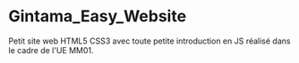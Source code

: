 # Gintama_Easy_Website

Petit site web HTML5 CSS3 avec toute petite introduction en JS réalisé dans le cadre de l'UE MM01.
